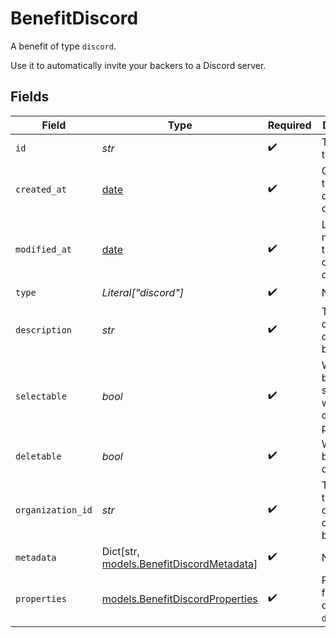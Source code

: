 # BenefitDiscord

A benefit of type `discord`.

Use it to automatically invite your backers to a Discord server.


## Fields

| Field                                                                           | Type                                                                            | Required                                                                        | Description                                                                     |
| ------------------------------------------------------------------------------- | ------------------------------------------------------------------------------- | ------------------------------------------------------------------------------- | ------------------------------------------------------------------------------- |
| `id`                                                                            | *str*                                                                           | :heavy_check_mark:                                                              | The ID of the benefit.                                                          |
| `created_at`                                                                    | [date](https://docs.python.org/3/library/datetime.html#date-objects)            | :heavy_check_mark:                                                              | Creation timestamp of the object.                                               |
| `modified_at`                                                                   | [date](https://docs.python.org/3/library/datetime.html#date-objects)            | :heavy_check_mark:                                                              | Last modification timestamp of the object.                                      |
| `type`                                                                          | *Literal["discord"]*                                                            | :heavy_check_mark:                                                              | N/A                                                                             |
| `description`                                                                   | *str*                                                                           | :heavy_check_mark:                                                              | The description of the benefit.                                                 |
| `selectable`                                                                    | *bool*                                                                          | :heavy_check_mark:                                                              | Whether the benefit is selectable when creating a product.                      |
| `deletable`                                                                     | *bool*                                                                          | :heavy_check_mark:                                                              | Whether the benefit is deletable.                                               |
| `organization_id`                                                               | *str*                                                                           | :heavy_check_mark:                                                              | The ID of the organization owning the benefit.                                  |
| `metadata`                                                                      | Dict[str, [models.BenefitDiscordMetadata](../models/benefitdiscordmetadata.md)] | :heavy_check_mark:                                                              | N/A                                                                             |
| `properties`                                                                    | [models.BenefitDiscordProperties](../models/benefitdiscordproperties.md)        | :heavy_check_mark:                                                              | Properties for a benefit of type `discord`.                                     |